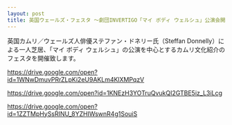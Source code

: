 ```yaml
---
layout: post
title: 英国ウェールズ・フェスタ ～劇団INVERTIGO「マイ ボディ ウェルシュ」公演会開催のお知らせ
---
```

英国カムリ／ウェールズ人俳優ステファン・ドネリー氏（Steffan Donnelly）による一人芝居、「マイ ボディ ウェルシュ」の公演を中心とするカムリ文化紹介のフェスタを開催致します。 

https://drive.google.com/open?id=1WNwDmuvPRrZLpKi2eU9AKLm4KlXMPqzV

https://drive.google.com/open?id=1KNEzH3YOTruQvukQI2GTBE5iz_L3iLcg

https://drive.google.com/open?id=1ZZTMpHySsRINU_8YZHIWswnR4g1SouiS
